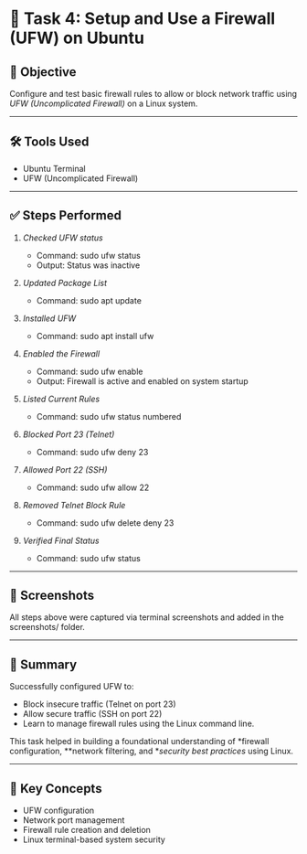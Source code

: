 # 🔐 Task 4: Setup and Use a Firewall (UFW) on Ubuntu

## 🎯 Objective
Configure and test basic firewall rules to allow or block network traffic using *UFW (Uncomplicated Firewall)* on a Linux system.

---

## 🛠 Tools Used
- Ubuntu Terminal
- UFW (Uncomplicated Firewall)

---

## ✅ Steps Performed

1. *Checked UFW status*
   - Command: sudo ufw status
   - Output: Status was inactive

2. *Updated Package List*
   - Command: sudo apt update

3. *Installed UFW*
   - Command: sudo apt install ufw

4. *Enabled the Firewall*
   - Command: sudo ufw enable
   - Output: Firewall is active and enabled on system startup

5. *Listed Current Rules*
   - Command: sudo ufw status numbered

6. *Blocked Port 23 (Telnet)*
   - Command: sudo ufw deny 23

7. *Allowed Port 22 (SSH)*
   - Command: sudo ufw allow 22

8. *Removed Telnet Block Rule*
   - Command: sudo ufw delete deny 23

9. *Verified Final Status*
   - Command: sudo ufw status

---

## 📸 Screenshots
All steps above were captured via terminal screenshots and added in the screenshots/ folder.

---

## 📌 Summary
Successfully configured UFW to:
- Block insecure traffic (Telnet on port 23)
- Allow secure traffic (SSH on port 22)
- Learn to manage firewall rules using the Linux command line.

This task helped in building a foundational understanding of *firewall configuration, **network filtering, and **security best practices* using Linux.

---

## 🧠 Key Concepts
- UFW configuration
- Network port management
- Firewall rule creation and deletion
- Linux terminal-based system security

